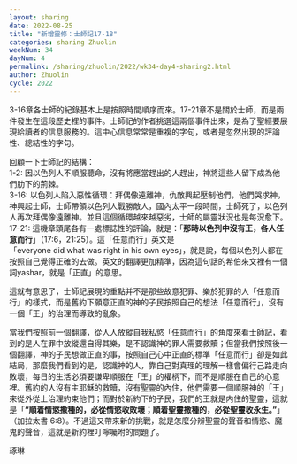 ```yaml
---
layout: sharing
date: 2022-08-25
title: "新增靈修：士師記17-18"
categories: sharing Zhuolin
weekNum: 34
dayNum: 4
permalink: /sharing/zhuolin/2022/wk34-day4-sharing2.html
author: Zhuolin
cycle: 2022
---  
```


3-16章各士師的紀錄基本上是按照時間順序而來。17-21章不是關於士師，而是兩件發生在這段歷史裡的事件。士師記的作者挑選這兩個事件出來，是為了聖經要展現給讀者的信息服務的。這中心信息常常是重複的字句，或者是忽然出現的評論性、總結性的字句。

回顧一下士師記的結構：  
1-2: 因以色列人不順服聽命，沒有將應當趕出的人趕出，神將這些人留下成為他們肋下的荊棘。  
3-16: 以色列人陷入惡性循環：拜偶像遠離神，仇敵興起壓制他們，他們哭求神，神興起士師，士師帶領以色列人戰勝敵人，國內太平一段時間，士師死了，以色列人再次拜偶像遠離神。並且這個循環越來越惡劣，士師的屬靈狀況也是每況愈下。  
17-21: 這機章頭尾各有一處標誌性的評論，就是：「**那時以色列中沒有王，各人任意而行**」（17:6，21:25）。這「任意而行」英文是「everyone did what was right in his own eyes」，就是說，每個以色列人都在按照自己覺得正確的去做。英文的翻譯更加精準，因為這句話的希伯來文裡有一個詞yashar，就是「正直」的意思。

這就有意思了，士師記展現的重點并不是那些故意犯罪、樂於犯罪的人「任意而行」的樣式，而是舊約下願意正直的神的子民按照自己的想法「任意而行」，沒有一個「王」的治理而導致的亂象。

當我們按照前一個翻譯，從人人放縱自我私慾「任意而行」的角度來看士師記，看到的是人在罪中放縱還自得其樂，是不認識神的罪人需要救贖；但當我們按照後一個翻譯，神的子民想做正直的事，按照自己心中正直的標準「任意而行」卻是如此結局，那麼我們看到的是，認識神的人，靠自己對真理的理解一樣會偏行己路走向敗壞，每日的生活必須要謙卑順服在「王」的權柄下，而不是順服在自己的心意裡。舊約的人沒有主耶穌的救贖，沒有聖靈的內住，他們需要一個順服神的「王」來從外從上治理約束他們；而對於新約下的子民，我們的王就是内住的聖靈，這就是「**“順着情慾撒種的，必從情慾收敗壞；順着聖靈撒種的，必從聖靈收永生。”**」（‭‭加拉太書‬ ‭6:8）。‬不過這又帶來新的挑戰，就是怎麼分辨聖靈的聲音和情慾、魔鬼的聲音，這就是新約裡叮嚀囑咐的問題了。

琢琳
